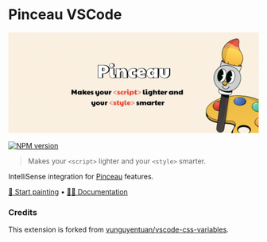 # Pinceau VSCode

![Pinceau Banner](cover.png)

[![NPM version](https://img.shields.io/npm/v/pinceau?color=a1b858&label=)](https://www.npmjs.com/package/pinceau)

> Makes your `<script>` lighter and your `<style>` smarter.

IntelliSense integration for [Pinceau](https://github.com/Tahul/pinceau) features.

[🎨 Start painting](https://stackblitz.com/github/Tahul/vitesse-pinceau?file=src%2FApp.vue) • [🧑‍🎨 Documentation](https://pinceau.dev)

### Credits

This extension is forked from [vunguyentuan/vscode-css-variables](https://github.com/vunguyentuan/vscode-css-variables).
